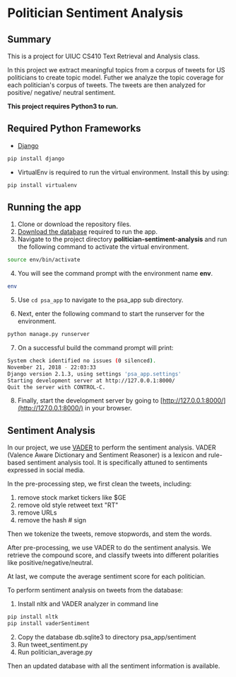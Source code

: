 # Politician Sentiment Analysis

## Summary

This is a project for UIUC CS410 Text Retrieval and Analysis class.

In this project we extract meaningful topics from a corpus of tweets for US politicians to create topic model. Futher we analyze the topic coverage for each politician's corpus of tweets. The tweets are then analyzed for positive/ negative/ neutral sentiment.

**This project requires Python3 to run.**

## Required Python Frameworks

* [Django](https://www.djangoproject.com/)
```bash
pip install django
```

* VirtualEnv is required to run the virtual environment. Install this by using:
```bash
pip install virtualenv
```

## Running the app

1. Clone or download the repository files.
2. [Download the database](https://drive.google.com/file/d/1Vdqxq78bhuTHp7plzsb8S6LgQu6k2vfP/view?usp=sharing) required to run the app.
3. Navigate to the project directory **politician-sentiment-analysis** and run the following command to activate the virtual environment.

```bash
source env/bin/activate
```

4. You will see the command prompt with the environment name **env**.

```bash
env
```

5. Use ```cd psa_app``` to navigate to the psa_app sub directory.

6. Next, enter the following command to start the runserver for the environment.

```bash
python manage.py runserver
```

7. On a successful build the command prompt will print:

```bash
System check identified no issues (0 silenced).
November 21, 2018 - 22:03:33
Django version 2.1.3, using settings 'psa_app.settings'
Starting development server at http://127.0.0.1:8000/
Quit the server with CONTROL-C.
```
8. Finally, start the development server by going to [http://127.0.0.1:8000/](http://127.0.0.1:8000/) in your browser.


## Sentiment Analysis

In our project, we use [VADER](https://github.com/cjhutto/vaderSentiment) to perform the sentiment analysis. VADER (Valence Aware Dictionary and Sentiment Reasoner) is a lexicon and rule-based sentiment analysis tool. It is specifically attuned to sentiments expressed in social media.

In the pre-processing step, we first clean the tweets, including:

1. remove stock market tickers like $GE
2. remove old style retweet text "RT"
3. remove URLs
4. remove the hash # sign

Then we tokenize the tweets, remove stopwords, and stem the words.

After pre-processing, we use VADER to do the sentiment analysis. We retrieve the compound score, and classify tweets into different polarities like positive/negative/neutral.

At last, we compute the average sentiment score for each politician. 



To perform sentiment analysis on tweets from the database:

1. Install nltk and VADER analyzer in command line

```bash
pip install nltk
pip install vaderSentiment
```

2. Copy the database db.sqlite3 to directory psa_app/sentiment
3. Run tweet_sentiment.py
4. Run politician_average.py

Then an updated database with all the sentiment information is available.
